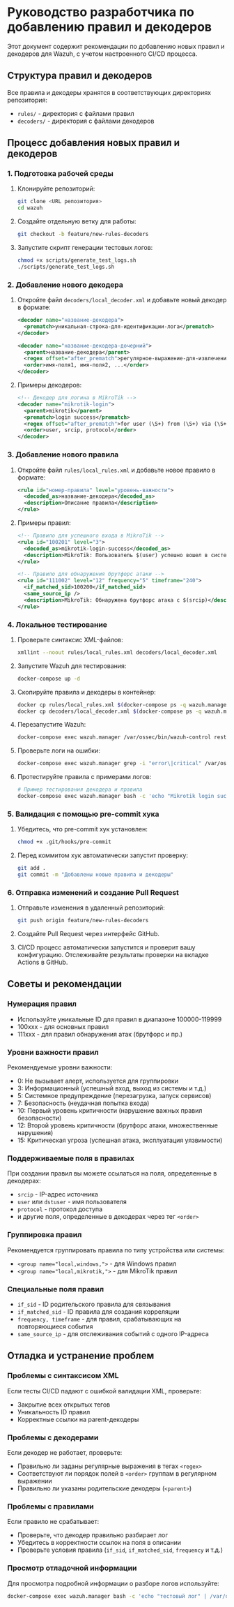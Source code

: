 # Руководство разработчика по добавлению правил и декодеров

Этот документ содержит рекомендации по добавлению новых правил и декодеров для Wazuh, с учетом настроенного CI/CD процесса.

## Структура правил и декодеров

Все правила и декодеры хранятся в соответствующих директориях репозитория:
- `rules/` - директория с файлами правил
- `decoders/` - директория с файлами декодеров

## Процесс добавления новых правил и декодеров

### 1. Подготовка рабочей среды

1. Клонируйте репозиторий:
   ```bash
   git clone <URL репозитория>
   cd wazuh
   ```

2. Создайте отдельную ветку для работы:
   ```bash
   git checkout -b feature/new-rules-decoders
   ```

3. Запустите скрипт генерации тестовых логов:
   ```bash
   chmod +x scripts/generate_test_logs.sh
   ./scripts/generate_test_logs.sh
   ```

### 2. Добавление нового декодера

1. Откройте файл `decoders/local_decoder.xml` и добавьте новый декодер в формате:
   ```xml
   <decoder name="название-декодера">
     <prematch>уникальная-строка-для-идентификации-лога</prematch>
   </decoder>

   <decoder name="название-декодера-дочерний">
     <parent>название-декодера</parent>
     <regex offset="after_prematch">регулярное-выражение-для-извлечения-полей</regex>
     <order>имя-поля1, имя-поля2, ...</order>
   </decoder>
   ```

2. Примеры декодеров:
   ```xml
   <!-- Декодер для логина в MikroTik -->
   <decoder name="mikrotik-login">
     <parent>mikrotik</parent>
     <prematch>login success</prematch>
     <regex offset="after_prematch">for user (\S+) from (\S+) via (\S+)</regex>
     <order>user, srcip, protocol</order>
   </decoder>
   ```

### 3. Добавление нового правила

1. Откройте файл `rules/local_rules.xml` и добавьте новое правило в формате:
   ```xml
   <rule id="номер-правила" level="уровень-важности">
     <decoded_as>название-декодера</decoded_as>
     <description>Описание правила</description>
   </rule>
   ```

2. Примеры правил:
   ```xml
   <!-- Правило для успешного входа в MikroTik -->
   <rule id="100201" level="3">
     <decoded_as>mikrotik-login-success</decoded_as>
     <description>MikroTik: Пользователь $(user) успешно вошел в систему с $(srcip) по протоколу $(protocol)</description>
   </rule>

   <!-- Правило для обнаружения брутфорс атаки -->
   <rule id="111002" level="12" frequency="5" timeframe="240">
     <if_matched_sid>100200</if_matched_sid>
     <same_source_ip />
     <description>MikroTik: Обнаружена брутфорс атака с $(srcip)</description>
   </rule>
   ```

### 4. Локальное тестирование

1. Проверьте синтаксис XML-файлов:
   ```bash
   xmllint --noout rules/local_rules.xml decoders/local_decoder.xml
   ```

2. Запустите Wazuh для тестирования:
   ```bash
   docker-compose up -d
   ```

3. Скопируйте правила и декодеры в контейнер:
   ```bash
   docker cp rules/local_rules.xml $(docker-compose ps -q wazuh.manager):/var/ossec/etc/rules/
   docker cp decoders/local_decoder.xml $(docker-compose ps -q wazuh.manager):/var/ossec/etc/decoders/
   ```

4. Перезапустите Wazuh:
   ```bash
   docker-compose exec wazuh.manager /var/ossec/bin/wazuh-control restart
   ```

5. Проверьте логи на ошибки:
   ```bash
   docker-compose exec wazuh.manager grep -i "error\|critical" /var/ossec/logs/ossec.log
   ```

6. Протестируйте правила с примерами логов:
   ```bash
   # Пример тестирования декодера и правила
   docker-compose exec wazuh.manager bash -c 'echo "Mikrotik login success for user admin from 192.168.1.100 via ssh" | /var/ossec/bin/wazuh-logtest'
   ```

### 5. Валидация с помощью pre-commit хука

1. Убедитесь, что pre-commit хук установлен:
   ```bash
   chmod +x .git/hooks/pre-commit
   ```

2. Перед коммитом хук автоматически запустит проверку:
   ```bash
   git add .
   git commit -m "Добавлены новые правила и декодеры"
   ```

### 6. Отправка изменений и создание Pull Request

1. Отправьте изменения в удаленный репозиторий:
   ```bash
   git push origin feature/new-rules-decoders
   ```

2. Создайте Pull Request через интерфейс GitHub.

3. CI/CD процесс автоматически запустится и проверит вашу конфигурацию. Отслеживайте результаты проверки на вкладке Actions в GitHub.

## Советы и рекомендации

### Нумерация правил

- Используйте уникальные ID для правил в диапазоне 100000-119999
- 100xxx - для основных правил
- 111xxx - для правил обнаружения атак (брутфорс и пр.)

### Уровни важности правил

Рекомендуемые уровни важности:
- 0: Не вызывает алерт, используется для группировки
- 3: Информационный (успешный вход, выход из системы и т.д.)
- 5: Системное предупреждение (перезагрузка, запуск сервисов)
- 7: Безопасность (неудачная попытка входа)
- 10: Первый уровень критичности (нарушение важных правил безопасности)
- 12: Второй уровень критичности (брутфорс атаки, множественные нарушения)
- 15: Критическая угроза (успешная атака, эксплуатация уязвимости)

### Поддерживаемые поля в правилах

При создании правил вы можете ссылаться на поля, определенные в декодерах:
- `srcip` - IP-адрес источника
- `user` или `dstuser` - имя пользователя
- `protocol` - протокол доступа
- и другие поля, определенные в декодерах через тег `<order>`

### Группировка правил

Рекомендуется группировать правила по типу устройства или системы:
- `<group name="local,windows,">` - для Windows правил
- `<group name="local,mikrotik,">` - для MikroTik правил

### Специальные поля правил

- `if_sid` - ID родительского правила для связывания
- `if_matched_sid` - ID правила для создания корреляции
- `frequency, timeframe` - для правил, срабатывающих на повторяющиеся события
- `same_source_ip` - для отслеживания событий с одного IP-адреса

## Отладка и устранение проблем

### Проблемы с синтаксисом XML

Если тесты CI/CD падают с ошибкой валидации XML, проверьте:
- Закрытие всех открытых тегов
- Уникальность ID правил
- Корректные ссылки на parent-декодеры

### Проблемы с декодерами

Если декодер не работает, проверьте:
- Правильно ли заданы регулярные выражения в тегах `<regex>`
- Соответствуют ли порядок полей в `<order>` группам в регулярном выражении
- Правильно ли указаны родительские декодеры (`<parent>`)

### Проблемы с правилами

Если правило не срабатывает:
- Проверьте, что декодер правильно разбирает лог
- Убедитесь в корректности ссылок на поля в описании
- Проверьте условия правила (`if_sid`, `if_matched_sid`, `frequency` и т.д.)

### Просмотр отладочной информации

Для просмотра подробной информации о разборе логов используйте:
```bash
docker-compose exec wazuh.manager bash -c 'echo "тестовый лог" | /var/ossec/bin/wazuh-logtest -v'
``` 